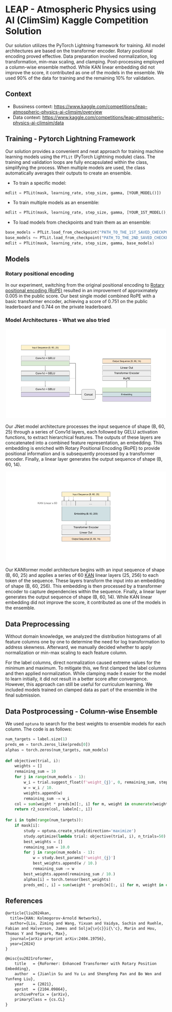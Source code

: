 # LEAP - Atmospheric Physics using AI (ClimSim) Kaggle Competition Solution

Our solution utilizes the PyTorch Lightning framework for training. All model architectures are based on the transformer encoder. Rotary positional encoding proved effective. Data preparation involved normalization, log transformation, min-max scaling, and clamping. Post-processing employed a column-wise ensemble method. While KAN linear embedding did not improve the score, it contributed as one of the models in the ensemble. We used 90% of the data for training and the remaining 10% for validation.

## Context
* Bussiness context: <https://www.kaggle.com/competitions/leap-atmospheric-physics-ai-climsim/overview>
* Data context: <https://www.kaggle.com/competitions/leap-atmospheric-physics-ai-climsim/data>

## Training - Pytorch Lightning Framework

Our solution provides a convenient and neat approach for training machine learning models using the `PTLit` (PyTorch Lightning module) class. The training and validation loops are fully encapsulated within the class, simplifying the process. When multiple models are used, the class automatically averages their outputs to create an ensemble.

* To train a specific model:
``` python
mdlit = PTLit(mask, learning_rate, step_size, gamma, [YOUR_MODEL()])
```
* To train multiple models as an ensemble:
``` python
mdlit = PTLit(mask, learning_rate, step_size, gamma, [YOUR_1ST_MODEL(), YOUR_2ND_MODEL()])
```
* To load models from checkpoints and train them as an ensemble:
``` python
base_models = PTLit.load_from_checkpoint("PATH_TO_THE_1ST_SAVED_CHECKPOINT").models
base_models += PTLit.load_from_checkpoint("PATH_TO_THE_2ND_SAVED_CHECKPOINT").models
mdlit = PTLit(mask, learning_rate, step_size, gamma, base_models)
```

## Models
### Rotary positional encoding

In our experiment, switching from the original positional encoding to [Rotary positional encoding (RoPE)](https://arxiv.org/abs/2104.09864) resulted in an improvement of approximately 0.005 in the public score. Our best single model combined RoPE with a basic transformer encoder, achieving a score of 0.751 on the public leaderboard and 0.744 on the private leaderboard.

### Model Architectures - What we also tried

<p align="center">
    <img src="images/jnet.png" alt="JNet Arch" width="500"/>
</p>

Our JNet model architecture processes the input sequence of shape (B, 60, 25) through a series of Conv1d layers, each followed by GELU activation functions, to extract hierarchical features. The outputs of these layers are concatenated into a combined feature representation, an embedding. This embedding is enriched with Rotary Positional Encoding (RoPE) to provide positional information and is subsequently processed by a transformer encoder. Finally, a linear layer generates the output sequence of shape (B, 60, 14). 

<p align="center">
    <img src="images/kf.png" alt="KAN former Arch" width="500"/>
</p>

Our KANformer model architecture begins with an input sequence of shape (B, 60, 25) and applies a series of 60 [KAN](https://arxiv.org/abs/2404.19756) linear layers (25, 256) to each token of the sequence. These layers transform the input into an embedding of shape (B, 60, 256). This embedding is then processed by a transformer encoder to capture dependencies within the sequence. Finally, a linear layer generates the output sequence of shape (B, 60, 14). While KAN linear embedding did not improve the score, it contributed as one of the models in the ensemble.

## Data Preprocessing

Without domain knowledge, we analyzed the distribution histograms of all feature columns one by one to determine the need for log transformation to address skewness. Afterward, we manually decided whether to apply normalization or min-max scaling to each feature column.

For the label columns, direct normalization caused extreme values for the minimum and maximum. To mitigate this, we first clamped the label columns and then applied normalization. While clamping made it easier for the model to learn initially, it did not result in a better score after convergence. However, this approach can still be useful for curriculum learning. We included models trained on clamped data as part of the ensemble in the final submission.

## Data Postprocessing - Column-wise Ensemble
We used `optuna` to search for the best weights to ensemble models for each column. The code is as follows:

```python
num_targets = label.size(1)
preds_em = torch.zeros_like(preds[0])
alphas = torch.zeros(num_targets, num_models)

def objective(trial, i):
    weights = []
    remaining_sum = 10
    for j in range(num_models - 1):
        w_i = trial.suggest_float(f'weight_{j}', 0, remaining_sum, step=.5)
        w = w_i / 10.
        weights.append(w)
        remaining_sum -= w_i
    col = sum(weight * preds[m][:, i] for m, weight in enumerate(weights))
    return r2_score(col, labeln[:, i])

for i in tqdm(range(num_targets)):
    if mask[i]:
        study = optuna.create_study(direction='maximize')
        study.optimize(lambda trial: objective(trial, i), n_trials=50)
        best_weights = []
        remaining_sum = 10.0
        for j in range(num_models - 1):
            w = study.best_params[f'weight_{j}']
            best_weights.append(w / 10.)
            remaining_sum -= w
        best_weights.append(remaining_sum / 10.) 
        alphas[i] = torch.tensor(best_weights)
        preds_em[:, i] = sum(weight * preds[m][:, i] for m, weight in enumerate(best_weights))
```

## References
```
@article{liu2024kan,
  title={KAN: Kolmogorov-Arnold Networks},
  author={Liu, Ziming and Wang, Yixuan and Vaidya, Sachin and Ruehle, Fabian and Halverson, James and Solja{\v{c}}i{\'c}, Marin and Hou, Thomas Y and Tegmark, Max},
  journal={arXiv preprint arXiv:2404.19756},
  year={2024}
}
```
```
@misc{su2021roformer,
    title   = {RoFormer: Enhanced Transformer with Rotary Position Embedding}, 
    author  = {Jianlin Su and Yu Lu and Shengfeng Pan and Bo Wen and Yunfeng Liu},
    year    = {2021},
    eprint  = {2104.09864},
    archivePrefix = {arXiv},
    primaryClass = {cs.CL}
}
```
